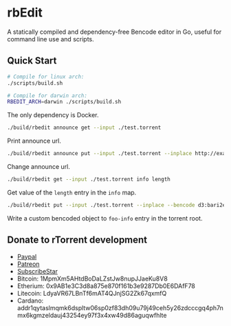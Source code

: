 rbEdit
======

A statically compiled and dependency-free Bencode editor in Go, useful for command line use and scripts.


Quick Start
-----------

```bash
# Compile for linux arch:
./scripts/build.sh

# Compile for darwin arch:
RBEDIT_ARCH=darwin ./scripts/build.sh
```

The only dependency is Docker.

```bash
./build/rbedit announce get --input ./test.torrent
```

Print announce url.

```bash
./build/rbedit announce put --input ./test.torrent --inplace http://example.com/announce
```

Change announce url.

```bash
./build/rbedit get --input ./test.torrent info length
```

Get value of the `length` entry in the `info` map.

```bash
./build/rbedit put --input ./test.torrent --inplace --bencode d3:bari2e3:bazi3e3:fooi1ee foo-info
```

Write a custom bencoded object to `foo-info` entry in the torrent root.


Donate to rTorrent development
------------------------------

 * [Paypal](https://paypal.me/jarisundelljp)
 * [Patreon](https://www.patreon.com/rtorrent)
 * [SubscribeStar](https://www.subscribestar.com/rtorrent)
 * Bitcoin: 1MpmXm5AHtdBoDaLZstJw8nupJJaeKu8V8
 * Etherium: 0x9AB1e3C3d8a875e870f161b3e9287Db0E6DAfF78
 * Litecoin: LdyaVR67LBnTf6mAT4QJnjSG2Zk67qxmfQ
 * Cardano: addr1qytaslmqmk6dspltw06sp0zf83dh09u79j49ceh5y26zdcccgq4ph7nmx6kgmzeldauj43254ey97f3x4xw49d86aguqwfhlte
